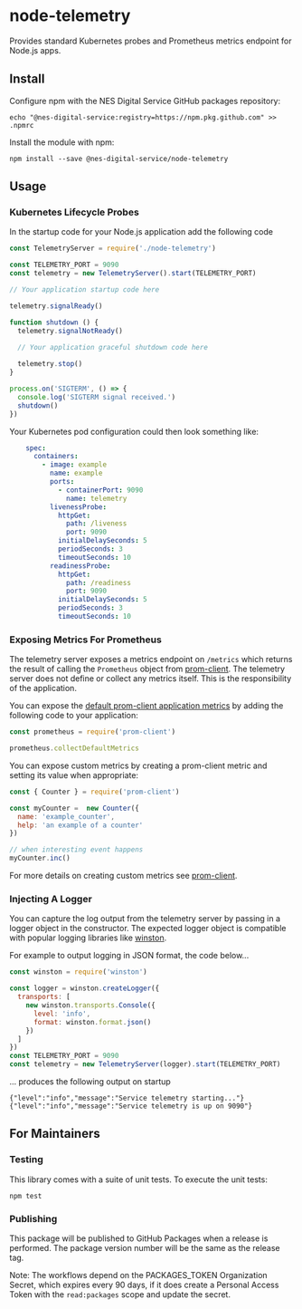 # node-telemetry
Provides standard Kubernetes probes and Prometheus metrics endpoint for Node.js apps.

## Install

Configure npm with the NES Digital Service GitHub packages repository:

```shell
echo "@nes-digital-service:registry=https://npm.pkg.github.com" >> .npmrc
```

Install the module with npm:

```shell
npm install --save @nes-digital-service/node-telemetry
```

## Usage

### Kubernetes Lifecycle Probes

In the startup code for your Node.js application add the following code

```js
const TelemetryServer = require('./node-telemetry')

const TELEMETRY_PORT = 9090
const telemetry = new TelemetryServer().start(TELEMETRY_PORT)

// Your application startup code here

telemetry.signalReady()

function shutdown () {
  telemetry.signalNotReady()

  // Your application graceful shutdown code here
  
  telemetry.stop()
}

process.on('SIGTERM', () => {
  console.log('SIGTERM signal received.')
  shutdown()
})
```

Your Kubernetes pod configuration could then look something like:

```yaml
    spec:
      containers:
        - image: example
          name: example
          ports:
            - containerPort: 9090
              name: telemetry
          livenessProbe:
            httpGet:
              path: /liveness
              port: 9090
            initialDelaySeconds: 5
            periodSeconds: 3
            timeoutSeconds: 10
          readinessProbe:
            httpGet:
              path: /readiness
              port: 9090
            initialDelaySeconds: 5
            periodSeconds: 3
            timeoutSeconds: 10
```

### Exposing Metrics For Prometheus

The telemetry server exposes a metrics endpoint on `/metrics` which returns the result of calling the `Prometheus` object from
[prom-client](https://github.com/siimon/prom-client).  The telemetry server does not define or collect any metrics itself. This is the responsibility of the
application.

You can expose the [default prom-client application metrics](https://github.com/siimon/prom-client/blob/master/lib/defaultMetrics.js) by adding the following
code to your application:

```js
const prometheus = require('prom-client')

prometheus.collectDefaultMetrics
```

You can expose custom metrics by creating a prom-client metric and setting its value when appropriate:

```js
const { Counter } = require('prom-client')

const myCounter =  new Counter({
  name: 'example_counter',
  help: 'an example of a counter'
})

// when interesting event happens
myCounter.inc()
```

For more details on creating custom metrics see [prom-client](https://github.com/siimon/prom-client).

### Injecting A Logger

You can capture the log output from the telemetry server by passing in a logger object in the constructor.
The expected logger object is compatible with popular logging libraries like [winston](https://github.com/winstonjs/winston).

For example to output logging in JSON format, the code below...

```js
const winston = require('winston')

const logger = winston.createLogger({
  transports: [
    new winston.transports.Console({
      level: 'info',
      format: winston.format.json()
    })
  ]
})
const TELEMETRY_PORT = 9090
const telemetry = new TelemetryServer(logger).start(TELEMETRY_PORT)
```

... produces the following output on startup

```shell
{"level":"info","message":"Service telemetry starting..."}
{"level":"info","message":"Service telemetry is up on 9090"}

```

## For Maintainers

### Testing

This library comes with a suite of unit tests. To execute the unit tests:

```shell
npm test
```

### Publishing

This package will be published to GitHub Packages when a release is performed.
The package version number will be the same as the release tag.

Note: The workflows depend on the PACKAGES_TOKEN Organization Secret, which expires every 90 days, if it does create a Personal Access Token with the
`read:packages` scope and update the secret.